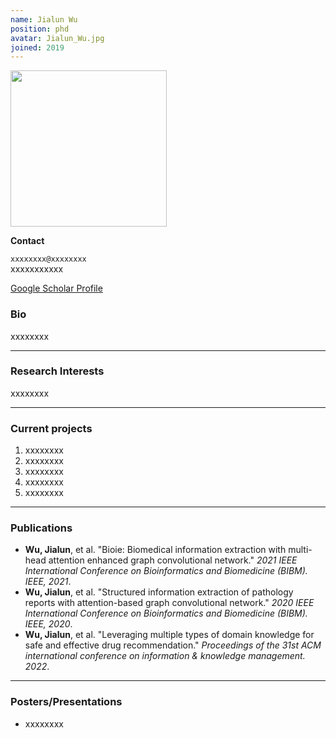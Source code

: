```yaml
---
name: Jialun Wu
position: phd
avatar: Jialun_Wu.jpg
joined: 2019
---
```


<img width="250" src="{{site.baseurl}}/images/people/{{page.avatar}}" data-action="zoom">

**Contact**

<i class="fa fa-envelope-o"></i> `xxxxxxxx@xxxxxxxx`<br>
<i class="fa fa-mobile"></i> xxxxxxxxxxx

[<i class="fa fa-google"></i> Google Scholar Profile](https://scholar.google.com/citations?user=bZOcwEYAAAAJ&hl=en)

### Bio

xxxxxxxx

<hr>

### Research Interests

xxxxxxxx

<hr>

### Current projects

1. xxxxxxxx
2. xxxxxxxx
3. xxxxxxxx
4. xxxxxxxx
5. xxxxxxxx

<hr>

### Publications
- **Wu, Jialun**, et al. "Bioie: Biomedical information extraction with multi-head attention enhanced graph convolutional network." _2021 IEEE International Conference on Bioinformatics and Biomedicine (BIBM). IEEE, 2021_.
- **Wu, Jialun**, et al. "Structured information extraction of pathology reports with attention-based graph convolutional network." _2020 IEEE International Conference on Bioinformatics and Biomedicine (BIBM). IEEE, 2020_.
- **Wu, Jialun**, et al. "Leveraging multiple types of domain knowledge for safe and effective drug recommendation." _Proceedings of the 31st ACM international conference on information & knowledge management. 2022_.


<hr>

### Posters/Presentations

- xxxxxxxx

